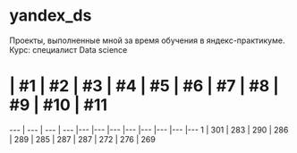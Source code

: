 # yandex_ds
Проекты, выполненные мной за время обучения в яндекс-практикуме.
Курс: специалист Data science
# | #1 | #2 | #3 | #4 | #5 | #6 | #7 | #8 | #9 | #10 | #11
--- | --- | --- | --- |--- |--- |--- |--- |--- |--- |--- |---
1 | 301 | 283 | 290 | 286 | 289 | 285 | 287 | 287 | 272 | 276 | 269
